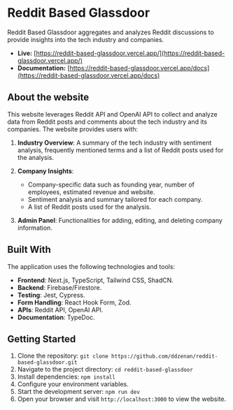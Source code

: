 # Reddit Based Glassdoor

Reddit Based Glassdoor aggregates and analyzes Reddit discussions to provide insights into the tech industry and companies.

- **Live:** [https://reddit-based-glassdoor.vercel.app/](https://reddit-based-glassdoor.vercel.app/)
- **Documentation:** [https://reddit-based-glassdoor.vercel.app/docs](https://reddit-based-glassdoor.vercel.app/docs)

## About the website

This website leverages Reddit API and OpenAI API to collect and analyze data from Reddit posts and comments about the tech industry and its companies. The website provides users with:

1. **Industry Overview**: A summary of the tech industry with sentiment analysis, frequently mentioned terms and a list of Reddit posts used for the analysis.

2. **Company Insights**:

   - Company-specific data such as founding year, number of employees, estimated revenue and website.
   - Sentiment analysis and summary tailored for each company.
   - A list of Reddit posts used for the analysis.

3. **Admin Panel**: Functionalities for adding, editing, and deleting company information.

## Built With

The application uses the following technologies and tools:

- **Frontend**: Next.js, TypeScript, Tailwind CSS, ShadCN.
- **Backend**: Firebase/Firestore.
- **Testing**: Jest, Cypress.
- **Form Handling**: React Hook Form, Zod.
- **APIs**: Reddit API, OpenAI API.
- **Documentation**: TypeDoc.

## Getting Started

1.  Clone the repository:
    `git clone https://github.com/ddzenan/reddit-based-glassdoor.git`
2.  Navigate to the project directory:
    `cd reddit-based-glassdoor`
3.  Install dependencies:
    `npm install`
4.  Configure your environment variables.
5.  Start the development server:
    `npm run dev`
6.  Open your browser and visit `http://localhost:3000` to view the website.

